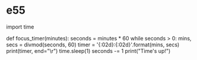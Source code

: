# e55
import time

def focus_timer(minutes):
    seconds = minutes * 60
    while seconds > 0:
        mins, secs = divmod(seconds, 60)
        timer = '{:02d}:{:02d}'.format(mins, secs)
        print(timer, end="\r")
        time.sleep(1)
        seconds -= 1
    print("Time's up!")
